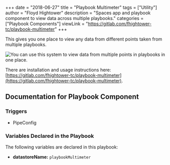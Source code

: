 +++
date = "2018-06-27"
title = "Playbook Multimeter"
tags = ["Utility"]
author = "Floyd Hightower"
description = "Spaces app and playbook component to view data across multiple playbooks."
categories = ["Playbook Components"]
viewLink = "https://gitlab.com/fhightower-tc/playbook-multimeter"
+++

This gives you one place to view any data from different points taken from multiple playbooks.

![You can use this system to view data from multiple points in playbooks in one place.](/post/components/playbook_multimeter.gif)

There are installation and usage instructions here: [https://gitlab.com/fhightower-tc/playbook-multimeter](https://gitlab.com/fhightower-tc/playbook-multimeter).

## Documentation for Playbook Component

### Triggers

- PipeConfig

### Variables Declared in the Playbook

The following variables are declared in this playbook:

- **datastoreName:** `playbookMultimeter`
